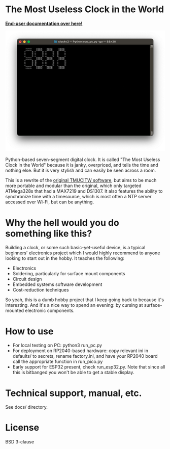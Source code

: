 # The Most Useless Clock in the World

**[End-user documentation over here!](https://github.com/wurthless-elektroniks/clock/tree/main/docs)**

![TMUCITW running under curses](docs/testbench.png)

Python-based seven-segment digital clock. It is called "The Most Useless Clock in the World" because it is janky, overpriced, and tells the time and nothing else. But it is very stylish and can easily be seen across a room.

This is a rewrite of the [original TMUCITW software](https://github.com/wurthless-elektroniks/clock_v1), but aims to be much more portable and modular than the original, which only targeted ATMega328s that had a MAX7219 and DS1307. It also features the ability to synchronize time with a timesource, which is most often a NTP server accessed over Wi-Fi, but can be anything.

# Why the hell would you do something like this?

Building a clock, or some such basic-yet-useful device, is a typical beginners' electronics project which I would highly recommend to anyone looking to start out in the hobby. It teaches the following:

* Electronics
* Soldering, particularly for surface mount components
* Circuit design
* Embedded systems software development
* Cost-reduction techniques

So yeah, this is a dumb hobby project that I keep going back to because it's interesting. And it's a nice way to spend an evening: by cursing at surface-mounted electronic components.

# How to use

* For local testing on PC: python3 run_pc.py
* For deployment on RP2040-based hardware: copy relevant ini in defaults/ to secrets, rename factory.ini, and have your RP2040 board call the appropriate function in run_pico.py
* Early support for ESP32 present, check run_esp32.py. Note that since all this is bitbanged you won't be able to get a stable display.

# Technical support, manual, etc.

See docs/ directory.

# License

BSD 3-clause
